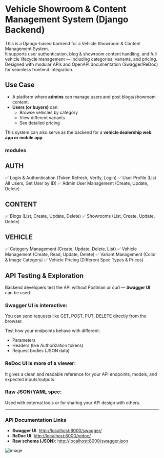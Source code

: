 # Vehicle Showroom & Content Management System (Django Backend)

This is a Django-based backend for a Vehicle Showroom & Content Management System.  
It supports user authentication, blog & showroom content handling, and full vehicle lifecycle management — including categories, variants, and pricing. Designed with modular APIs and OpenAPI documentation (Swagger/ReDoc) for seamless frontend integration.

## Use Case

- A platform where **admins** can manage users and post blogs/showroom content.
- **Users (or buyers)** can:
  - Browse vehicles by category
  - View different variants
  - See detailed pricing

This system can also serve as the backend for a **vehicle dealership web app or mobile app**.

### modules

AUTH
-------
✅ Login & Authentication (Token Refresh, Verify, Login)
✅ User Profile (List All Users, Get User by ID)
✅ Admin User Management (Create, Update, Delete)

CONTENT
---------
✅ Blogs (List, Create, Update, Delete)
✅ Showrooms (List, Create, Update, Delete)

VEHICLE
----------
✅ Category Management (Create, Update, Delete, List)
✅ Vehicle Management (Create, Read, Update, Delete)
✅ Variant Management (Color & Image Category)
✅ Vehicle Pricing (Different Spec Types & Prices)


## API Testing & Exploration

Backend developers test the API without Postman or curl — **Swagger UI** can be used.

### Swagger UI is interactive:
You can send requests like GET, POST, PUT, DELETE directly from the browser.

Test how your endpoints behave with different:
- Parameters  
- Headers (like Authorization tokens)  
- Request bodies (JSON data)

### ReDoc UI is more of a viewer:
It gives a clean and readable reference for your API endpoints, models, and expected inputs/outputs.

### Raw JSON/YAML spec:
Used with external tools or for sharing your API design with others.

---

### API Documentation Links

- **Swagger UI**: [http://localhost:8000/swagger/](http://localhost:8000/swagger/)  
- **ReDoc UI**: [http://localhost:8000/redoc/](http://localhost:8000/redoc/)  
- **Raw schema (JSON)**: [http://localhost:8000/swagger.json](http://localhost:8000/swagger.json)



![image](https://github.com/user-attachments/assets/39c18a2b-6b04-4773-8948-edf299ad9bf0)
